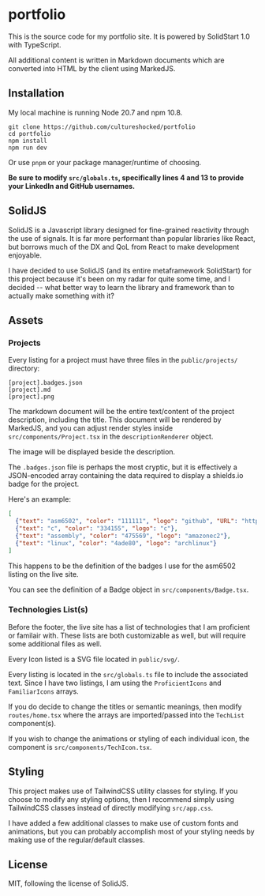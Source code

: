 # portfolio

This is the source code for my portfolio site. It is powered by SolidStart 1.0 with TypeScript.

All additional content is written in Markdown documents which are converted into HTML by the client using MarkedJS.

## Installation

My local machine is running Node 20.7 and npm 10.8.

```
git clone https://github.com/cultureshocked/portfolio
cd portfolio
npm install
npm run dev
```

Or use `pnpm` or your package manager/runtime of choosing.

**Be sure to modify `src/globals.ts`, specifically lines 4 and 13 to provide your LinkedIn and GitHub usernames.**

## SolidJS

SolidJS is a Javascript library designed for fine-grained reactivity through the use of signals. It is far more performant than popular libraries like React, but borrows much of the DX and QoL from React to make development enjoyable.

I have decided to use SolidJS (and its entire metaframework SolidStart) for this project because it's been on my radar for quite some time, and I decided -- what better way to learn the library and framework than to actually make something with it?

## Assets

### Projects

Every listing for a project must have three files in the `public/projects/` directory:
```
[project].badges.json
[project].md
[project].png
```

The markdown document will be the entire text/content of the project description, including the title. This document will be rendered by MarkedJS, and you can adjust render styles inside `src/components/Project.tsx` in the `descriptionRenderer` object.

The image will be displayed beside the description.

The `.badges.json` file is perhaps the most cryptic, but it is effectively a JSON-encoded array containing the data required to display a shields.io badge for the project.

Here's an example:

```json
[
  {"text": "asm6502", "color": "111111", "logo": "github", "URL": "https://github.com/cultureshocked/asm6502"},
  {"text": "c", "color": "334155", "logo": "c"},
  {"text": "assembly", "color": "475569", "logo": "amazonec2"},
  {"text": "linux", "color": "4ade80", "logo": "archlinux"}
]
```
This happens to be the definition of the badges I use for the asm6502 listing on the live site.

You can see the definition of a Badge object in `src/components/Badge.tsx`.

### Technologies List(s)

Before the footer, the live site has a list of technologies that I am proficient or familair with. These lists are both customizable as well, but will require some additional files as well.

Every Icon listed is a SVG file located in `public/svg/`. 

Every listing is located in the `src/globals.ts` file to include the associated text. Since I have two listings, I am using the `ProficientIcons` and `FamiliarIcons` arrays. 

If you do decide to change the titles or semantic meanings, then modify `routes/home.tsx` where the arrays are imported/passed into the `TechList` component(s).

If you wish to change the animations or styling of each individual icon, the component is `src/components/TechIcon.tsx`.

## Styling

This project makes use of TailwindCSS utility classes for styling. If you choose to modify any styling options, then I recommend simply using TailwindCSS classes instead of directly modifying `src/app.css`.

I have added a few additional classes to make use of custom fonts and animations, but you can probably accomplish most of your styling needs by making use of the regular/default classes.

## License

MIT, following the license of SolidJS.
